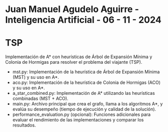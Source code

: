 # Juan Manuel Agudelo Aguirre - Inteligencia Artificial - 06 - 11 - 2024 
# TSP
Implementación de A* con heurísticas de Árbol de Expansión Mínima y Colonia de Hormigas para resolver el problema del viajante (TSP).

- mst.py: Implementación de la heurística de Árbol de Expansión Mínima (MST) y su uso en A*.
- aco.py: Implementación de la heurística de Colonia de Hormigas (ACO) y su uso en A*.
- a_star_combined.py: Implementación de A* utilizando las heurísticas combinadas (MST + ACO).
- main.py: Archivo principal que crea el grafo, llama a los algoritmos A*, y evalúa su desempeño (tiempo de ejecución y calidad de la solución).
- performance_evaluation.py (opcional): Funciones adicionales para evaluar el rendimiento de las implementaciones y comparar los resultados.
